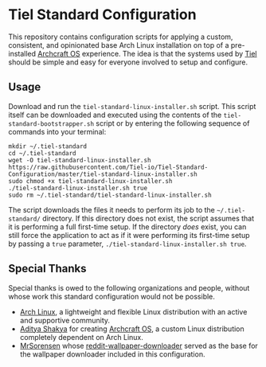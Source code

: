 # Tiel Standard Configuration
This repository contains configuration scripts for applying a custom, consistent, and opinionated base Arch Linux installation on top of a pre-installed [Archcraft OS](https://github.com/archcraft-os/archcraft/) experience. The idea is that the systems used by [Tiel](https://www.tiel.io/) should be simple and easy for everyone involved to setup and configure.

## Usage
Download and run the `tiel-standard-linux-installer.sh` script. This script itself can be downloaded and executed using the contents of the `tiel-standard-bootstrapper.sh` script or by entering the following sequence of commands into your terminal:
```
mkdir ~/.tiel-standard
cd ~/.tiel-standard
wget -O tiel-standard-linux-installer.sh https://raw.githubusercontent.com/Tiel-io/Tiel-Standard-Configuration/master/tiel-standard-linux-installer.sh
sudo chmod +x tiel-standard-linux-installer.sh
./tiel-standard-linux-installer.sh true
sudo rm ~/.tiel-standard/tiel-standard-linux-installer.sh
```
The script downloads the files it needs to perform its job to the `~/.tiel-standard/` directory. If this directory does not exist, the script assumes that it is performing a full first-time setup. If the directory _does_ exist, you can still force the application to act as if it were performing its first-time setup by passing a `true` parameter, `./tiel-standard-linux-installer.sh true`.

## Special Thanks
Special thanks is owed to the following organizations and people, without whose work this standard configuration would not be possible.
- [Arch Linux](https://www.archlinux.org/), a lightweight and flexible Linux distribution with an active and supportive community.
- [Aditya Shakya](https://github.com/adi1090x) for creating [Archcraft OS](https://archcraft-os.github.io/), a custom Linux distribution completely dependent on Arch Linux.
- [MrSorensen](https://github.com/mrsorensen) whose [reddit-wallpaper-downloader](https://github.com/mrsorensen/reddit-wallpaper-downloader) served as the base for the wallpaper downloader included in this configuration.
